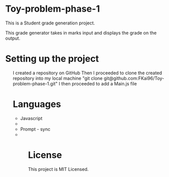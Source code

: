 # Toy-problem-phase-1
This is a Student grade generation project. 
<p>This grade generator takes in marks input and displays the grade on the output.<p>

# Setting up the project
<ul>
I created a repository on GitHub
Then I proceeded to clone the created repository into my local machine "git clone git@github.com:FKai96/Toy-problem-phase-1.git"
I then proceeded to add a Main.js file 

# Languages
<ul>
<li> Javascript <li>
<li> Prompt - sync <li>
<ul>

# License 
This project is MIT Licensed.
